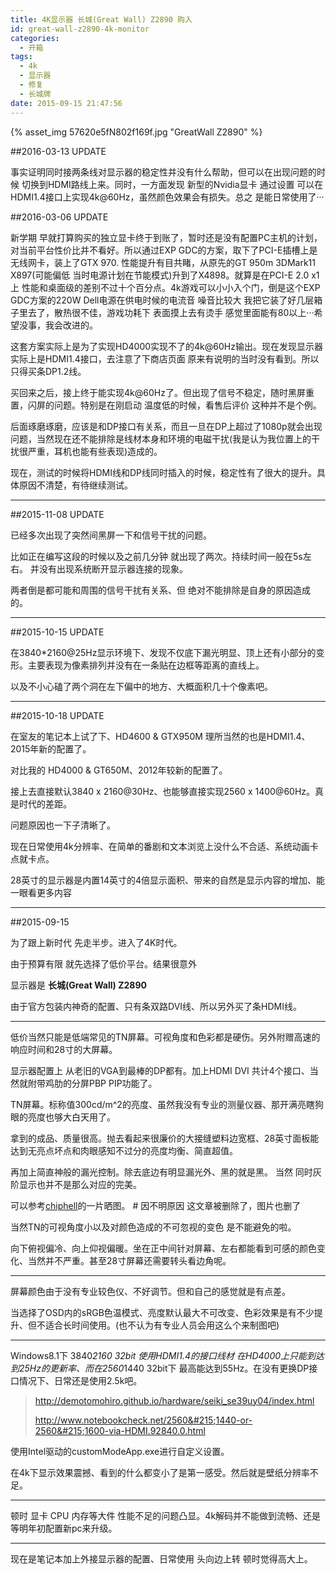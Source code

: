 ```yaml
---
title: 4K显示器 长城(Great Wall) Z2890 购入
id: great-wall-z2890-4k-monitor
categories:
  - 开箱
tags:
  - 4k
  - 显示器
  - 修复
  - 长城牌
date: 2015-09-15 21:47:56
---
```


{% asset_img 57620e5fN802f169f.jpg "GreatWall Z2890" %}

##2016-03-13 UPDATE

事实证明同时接两条线对显示器的稳定性并没有什么帮助，但可以在出现问题的时候 切换到HDMI路线上来。同时，一方面发现 新型的Nvidia显卡 通过设置 可以在HDMI1.4接口上实现4k@60Hz，虽然颜色效果会有损失。总之 是能日常使用了···

<!--more-->
##2016-03-06 UPDATE

新学期 早就打算购买的独立显卡终于到账了，暂时还是没有配置PC主机的计划，对当前平台性价比并不看好。所以通过EXP GDC的方案，取下了PCI-E插槽上是无线网卡，装上了GTX 970\. 性能提升有目共睹，从原先的GT 950m 3DMark11 X897(可能偏低 当时电源计划在节能模式)升到了X4898。就算是在PCI-E 2.0 x1上 性能和桌面级的差别不过十个百分点。4k游戏可以小小入个门，倒是这个EXP GDC方案的220W Dell电源在供电时候的电流音 噪音比较大 我把它装了好几层箱子里去了，散热很不佳，游戏功耗下 表面摸上去有烫手 感觉里面能有80以上···希望没事，我会改进的。

这套方案实际上是为了实现HD4000实现不了的4k@60Hz输出。现在发现显示器实际上是HDMI1.4接口，去注意了下商店页面 原来有说明的当时没有看到。所以 只得买条DP1.2线。

买回来之后，接上终于能实现4k@60Hz了。但出现了信号不稳定，随时黑屏重置，闪屏的问题。特别是在刚启动 温度低的时候，看售后评价 这种并不是个例。

后面琢磨琢磨，应该是和DP接口有关系，而且一旦在DP上超过了1080p就会出现问题，当然现在还不能排除是线材本身和环境的电磁干扰(我是认为我位置上的干扰很严重，耳机也能有些表现)造成的。

现在，测试的时候将HDMI线和DP线同时插入的时候，稳定性有了很大的提升。具体原因不清楚，有待继续测试。

* * *

##2015-11-08 UPDATE

已经多次出现了突然间黑屏一下和信号干扰的问题。

比如正在编写这段的时候以及之前几分钟 就出现了两次。持续时间一般在5s左右。 并没有出现系统断开显示器连接的现象。

两者倒是都可能和周围的信号干扰有关系、但 绝对不能排除是自身的原因造成的。

* * *

##2015-10-15 UPDATE

在3840*2160@25Hz显示环境下、发现不仅底下漏光明显、顶上还有小部分的变形。主要表现为像素排列并没有在一条贴在边框等距离的直线上。

以及不小心磕了两个洞在左下偏中的地方、大概面积几十个像素吧。

* * *

##2015-10-18 UPDATE

在室友的笔记本上试了下、HD4600 &amp; GTX950M 理所当然的也是HDMI1.4、2015年新的配置了。

对比我的 HD4000 &amp; GT650M、2012年较新的配置了。

接上去直接默认3840 x 2160@30Hz、也能够直接实现2560 x 1400@60Hz。真是时代的差距。

问题原因也一下子清晰了。

现在日常使用4k分辨率、在简单的番剧和文本浏览上没什么不合适、系统动画卡点就卡点。

28英寸的显示器是内置14英寸的4倍显示面积、带来的自然是显示内容的增加、能一眼看更多内容

* * *

##2015-09-15

为了跟上新时代 先走半步。进入了4K时代。

由于预算有限 就先选择了低价平台。结果很意外

显示器是 **长城(Great Wall) Z2890**

由于官方包装内神奇的配置、只有条双路DVI线、所以另外买了条HDMI线。

* * *

低价当然只能是低端常见的TN屏幕。可视角度和色彩都是硬伤。另外附赠高速的响应时间和28寸的大屏幕。

显示器配置上 从老旧的VGA到最棒的DP都有。加上HDMI DVI 共计4个接口、当然就附带鸡肋的分屏PBP PIP功能了。

TN屏幕。标称值300cd/m^2的亮度、虽然我没有专业的测量仪器、那开满亮瞎狗眼的亮度也够大白天用了。

拿到的成品、质量很高。抛去看起来很廉价的大接缝塑料边宽框、28英寸面板能达到无亮点坏点和肉眼感知不过分的亮度均衡、简直超值。

再加上简直神般的漏光控制。除去底边有明显漏光外、黑的就是黑。 当然 同时灰阶显示也并不是那么对应的完美。

可以参考[chiphell](http://www.chiphell.com/thread-1188432-1-1.html)的一片晒图。 # 因不明原因 这文章被删除了，图片也删了

当然TN的可视角度小以及对颜色造成的不可忽视的变色 是不能避免的啦。

向下俯视偏冷、向上仰视偏暖。坐在正中间针对屏幕、左右都能看到可感的颜色变化、当然并不严重。甚至28寸屏幕还需要转头看边角呢。

* * *

屏幕颜色由于没有专业较色仪、不好调节。但和自己的感觉就是有点差。

当选择了OSD内的sRGB色温模式、亮度默认最大不可改变、色彩效果是有不少提升、但不适合长时间使用。(也不认为有专业人员会用这么个来制图吧)

* * *

Windows8.1下 3840*2160 32bit 使用HDMI1.4的接口线材 在HD4000上只能到达到25Hz的更新率、而在2560*1440 32bit下 最高能达到55Hz。在没有更换DP接口情况下、日常还是使用2.5k吧。

> http://demotomohiro.github.io/hardware/seiki_se39uy04/index.html
>
> http://www.notebookcheck.net/2560&#215;1440-or-2560&#215;1600-via-HDMI.92840.0.html

使用Intel驱动的customModeApp.exe进行自定义设置。

在4k下显示效果震撼、看到的什么都变小了是第一感受。然后就是壁纸分辨率不足。

* * *

顿时 显卡 CPU 内存等大件 性能不足的问题凸显。4k解码并不能做到流畅、还是等明年初配置新pc来升级。

* * *

现在是笔记本加上外接显示器的配置、日常使用 头向边上转 顿时觉得高大上。

